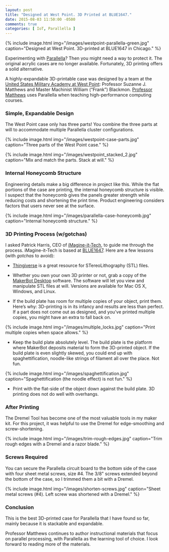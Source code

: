 ```yaml
---
layout: post
title: "Designed at West Point. 3D Printed at BLUE1647."
date: 2015-08-03 11:50:00 -0500
comments: true
categories: [ IoT, Parallella ]
---
```


{% include image.html img="/images/westpoint-parallella-green.jpg" caption="Designed at West Point. 3D-printed at BLUE1647 in Chicago." %}

Experimenting with [Parallella](/blog/2014/07/07/parallella-quick-start-guide-with-gotchas/)? Then you might need a way to protect it. The original acrylic cases are no longer available. Fortunately, 3D printing offers a solid alternative.

<!--more-->

A highly-expandable 3D-printable case was designed by a team at the [United States Military Academy at West Point](http://westpoint.edu): Professor Suzanne J. Matthews and Master Machinist William (“Frank”) Blackmon. [Professor Matthews](http://www.suzannejmatthews.com/teaching.html) uses Parallella when teaching high-performance computing courses.

### Simple, Expandable Design

The West Point case only has three parts! You combine the three parts at will to accommodate multiple Parallella cluster configurations. 

{% include image.html img="/images/westpoint-case-parts.jpg" caption="Three parts of the West Point case." %}

{% include image.html img="/images/westpoint_stacked_2.jpg" caption="Mix and match the parts. Stack at will." %}

### Internal Honeycomb Structure

Engineering details make a big difference in project like this. While the flat portions of the case are printing, the internal honeycomb structure is visible. I suspect that the honeycomb gives the panels greater strength while reducing costs and shortening the print time. Product engineering considers factors that users never see at the surface.

{% include image.html img="/images/parallella-case-honeycomb.jpg" caption="Internal honeycomb structure." %}

### 3D Printing Process (w/gotchas)

I asked Patrick Harris, CEO of [iMagine-it-Tech](http://imagine-it-tech.com), to guide me through the process. iMagine-it-Tech is based at [BLUE1647](http://blue1647.com). Here are a few lessons (with _gotchas_ to avoid):

* [Thingiverse](http://www.thingiverse.com/thing:892684) is a great resource for STereoLithography (STL) files.

* Whether you own your own 3D printer or not, grab a copy of the [MakerBot Desktop](http://www.makerbot.com/desktop) software. The software will let you view and manipulate STL files at will. Versions are available for Mac OS X, Windows, and Linux. 

* If the build plate has room for multiple copies of your object, print them. Here’s why: 3D-printing is in its infancy and results are less than perfect. If a part does not come out as designed, and you’ve printed multiple copies, you might have an extra to fall back on.

{% include image.html img="/images/multiple_locks.jpg" caption="Print multiple copies when space allows." %}

* Keep the build plate absolutely level. The build plate is the platform where MakerBot deposits material to form the 3D-printed object. If the build plate is even slightly skewed, you could end up with spaghettification, noodle-like strings of filament all over the place. Not fun.

{% include image.html img="/images/spaghettification.jpg" caption="Spaghettification (the noodle effect) is not fun." %}

* Print with the flat-side of the object down against the build plate. 3D printing does not do well with overhangs.

### After Printing

The Dremel Tool has become one of the most valuable tools in my maker kit. For this project, it was helpful to use the Dremel for edge-smoothing and screw-shortening.

{% include image.html img="/images/trim-rough-edges.jpg" caption="Trim rough edges with a Dremel and a razor blade." %}

### Screws Required

You can secure the Parallella circuit board to the bottom side of the case with four sheet metal screws, size #4. The 3/8" screws extended beyond the bottom of the case, so I trimmed them a bit with a Dremel.

{% include image.html img="/images/shorten-screws.jpg" caption="Sheet metal screws (#4). Left screw was shortened with a Dremel." %}

### Conclusion

This is the best 3D-printed case for Parallella that I have found so far, mainly because it is stackable and expandable. 

Professor Matthews continues to author instructional materials that focus on parallel processing, with Parallella as the learning tool of choice. I look forward to reading more of the materials.
